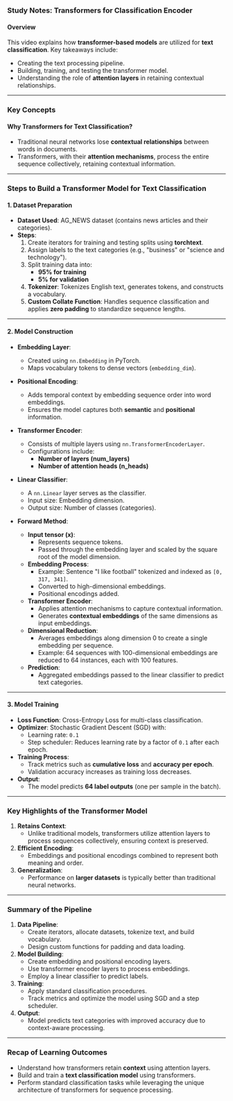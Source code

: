 ### Study Notes: Transformers for Classification Encoder

#### Overview
This video explains how **transformer-based models** are utilized for **text classification**. Key takeaways include:
- Creating the text processing pipeline.
- Building, training, and testing the transformer model.
- Understanding the role of **attention layers** in retaining contextual relationships.

---

### Key Concepts

#### Why Transformers for Text Classification?
- Traditional neural networks lose **contextual relationships** between words in documents.
- Transformers, with their **attention mechanisms**, process the entire sequence collectively, retaining contextual information.

---

### Steps to Build a Transformer Model for Text Classification

#### 1. Dataset Preparation
- **Dataset Used**: AG_NEWS dataset (contains news articles and their categories).
- **Steps**:
  1. Create iterators for training and testing splits using **torchtext**.
  2. Assign labels to the text categories (e.g., "business" or "science and technology").
  3. Split training data into:
     - **95% for training**
     - **5% for validation**
  4. **Tokenizer**: Tokenizes English text, generates tokens, and constructs a vocabulary.
  5. **Custom Collate Function**: Handles sequence classification and applies **zero padding** to standardize sequence lengths.

---

#### 2. Model Construction
- **Embedding Layer**:
  - Created using `nn.Embedding` in PyTorch.
  - Maps vocabulary tokens to dense vectors (`embedding_dim`).

- **Positional Encoding**:
  - Adds temporal context by embedding sequence order into word embeddings.
  - Ensures the model captures both **semantic** and **positional** information.

- **Transformer Encoder**:
  - Consists of multiple layers using `nn.TransformerEncoderLayer`.
  - Configurations include:
    - **Number of layers (num_layers)**
    - **Number of attention heads (n_heads)**

- **Linear Classifier**:
  - A `nn.Linear` layer serves as the classifier.
  - Input size: Embedding dimension.
  - Output size: Number of classes (categories).

- **Forward Method**:
  - **Input tensor (x)**:
    - Represents sequence tokens.
    - Passed through the embedding layer and scaled by the square root of the model dimension.
  - **Embedding Process**:
    - Example: Sentence "I like football" tokenized and indexed as `[0, 317, 341]`.
    - Converted to high-dimensional embeddings.
    - Positional encodings added.
  - **Transformer Encoder**:
    - Applies attention mechanisms to capture contextual information.
    - Generates **contextual embeddings** of the same dimensions as input embeddings.
  - **Dimensional Reduction**:
    - Averages embeddings along dimension 0 to create a single embedding per sequence.
    - Example: 64 sequences with 100-dimensional embeddings are reduced to 64 instances, each with 100 features.
  - **Prediction**:
    - Aggregated embeddings passed to the linear classifier to predict text categories.

---

#### 3. Model Training
- **Loss Function**: Cross-Entropy Loss for multi-class classification.
- **Optimizer**: Stochastic Gradient Descent (SGD) with:
  - Learning rate: `0.1`
  - Step scheduler: Reduces learning rate by a factor of `0.1` after each epoch.
- **Training Process**:
  - Track metrics such as **cumulative loss** and **accuracy per epoch**.
  - Validation accuracy increases as training loss decreases.
- **Output**:
  - The model predicts **64 label outputs** (one per sample in the batch).

---

### Key Highlights of the Transformer Model
1. **Retains Context**:
   - Unlike traditional models, transformers utilize attention layers to process sequences collectively, ensuring context is preserved.
2. **Efficient Encoding**:
   - Embeddings and positional encodings combined to represent both meaning and order.
3. **Generalization**:
   - Performance on **larger datasets** is typically better than traditional neural networks.

---

### Summary of the Pipeline
1. **Data Pipeline**:
   - Create iterators, allocate datasets, tokenize text, and build vocabulary.
   - Design custom functions for padding and data loading.
2. **Model Building**:
   - Create embedding and positional encoding layers.
   - Use transformer encoder layers to process embeddings.
   - Employ a linear classifier to predict labels.
3. **Training**:
   - Apply standard classification procedures.
   - Track metrics and optimize the model using SGD and a step scheduler.
4. **Output**:
   - Model predicts text categories with improved accuracy due to context-aware processing.

---

### Recap of Learning Outcomes
- Understand how transformers retain **context** using attention layers.
- Build and train a **text classification model** using transformers.
- Perform standard classification tasks while leveraging the unique architecture of transformers for sequence processing.
